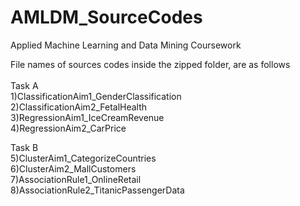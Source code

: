 # AMLDM_SourceCodes
Applied Machine Learning and Data Mining Coursework

File names of sources codes inside the zipped folder, are as follows<br/><br/>
Task A <br/>
1)ClassificationAim1_GenderClassification <br/>
2)ClassificationAim2_FetalHealth   <br/>
3)RegressionAim1_IceCreamRevenue <br/>
4)RegressionAim2_CarPrice <br/>

Task B <br/>
5)ClusterAim1_CategorizeCountries <br/>
6)ClusterAim2_MallCustomers <br/>
7)AssociationRule1_OnlineRetail <br/>
8)AssociationRule2_TitanicPassengerData <br/>
